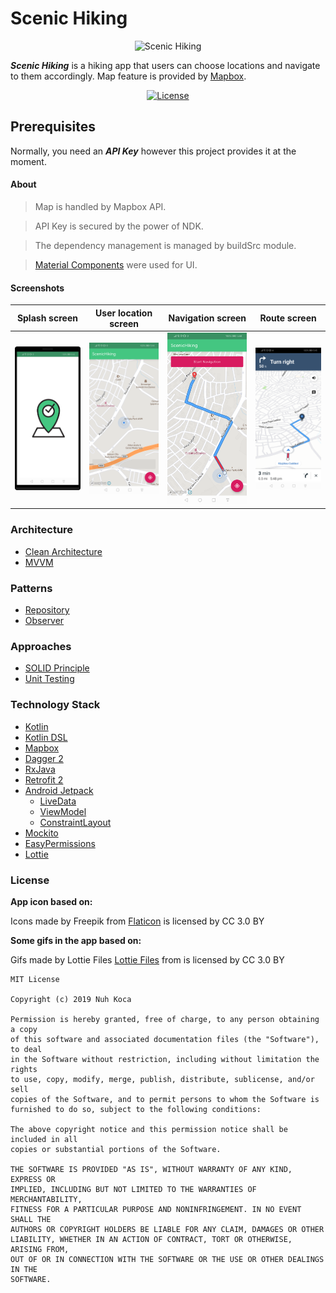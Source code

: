 # Scenic Hiking

<p align="center"><img src="https://github.com/nuhkoca/scenic_hiking/blob/master/app/src/main/ic_launcher-web.png" alt="Scenic Hiking" height="200px"></p>

***Scenic Hiking*** is a hiking app that users can choose locations and navigate to them accordingly. Map feature is provided by [Mapbox](https://www.mapbox.com/).

<p align="center">
  <a href="https://docs.mapbox.com/android/maps/overview/"><img alt="License" src="https://raw.githubusercontent.com/mapbox/mapbox-gl-js-docs/publisher-production/docs/pages/assets/logo.png" width="350"/></a>
</p>

## Prerequisites
Normally, you need an ***API Key*** however this project provides it at the moment.

#### About

>Map is handled by Mapbox API.

>API Key is secured by the power of NDK.

>The dependency management is managed by buildSrc module.

>[Material Components](https://github.com/material-components/material-components-android) were used for UI.

#### Screenshots


| Splash screen | User location screen | Navigation screen | Route screen
|:----------------:|:---------------:|:---------------:|:----------------:
| <img src="art/1.png" width="350"/>  | <img src="art/2.png" width="350"/>  | <img src="art/3.png" width="350"/> | <img src="art/4.png" width="350"/>


### Architecture
* [Clean Architecture](https://www.amazon.com/Clean-Architecture-Craftsmans-Software-Structure/dp/0134494164)
* [MVVM](https://www.raywenderlich.com/8984-mvvm-on-android)

### Patterns
* [Repository](https://developer.android.com/jetpack/docs/guide)
* [Observer](https://code.tutsplus.com/tutorials/android-design-patterns-the-observer-pattern--cms-28963)

### Approaches
* [SOLID Principle](https://itnext.io/solid-principles-explanation-and-examples-715b975dcad4?gi=79443348411d)
* [Unit Testing](http://softwaretestingfundamentals.com/unit-testing/)

### Technology Stack
* [Kotlin](https://kotlinlang.org/)
* [Kotlin DSL](https://docs.gradle.org/current/userguide/kotlin_dsl.html)
* [Mapbox](https://www.mapbox.com/)
* [Dagger 2](https://github.com/google/dagger)
* [RxJava](https://github.com/ReactiveX/RxJava)
* [Retrofit 2](https://square.github.io/retrofit/)
* [Android Jetpack](https://developer.android.com/jetpack)
  * [LiveData](https://developer.android.com/topic/libraries/architecture/livedata)
  * [ViewModel](https://developer.android.com/topic/libraries/architecture/viewmodel)
  * [ConstraintLayout](https://developer.android.com/training/constraint-layout)
* [Mockito](https://site.mockito.org/)
* [EasyPermissions](https://github.com/googlesamples/easypermissions)
* [Lottie](https://github.com/airbnb/lottie-android)

### License

**App icon based on:**

Icons made by Freepik from [Flaticon](https://www.flaticon.com/) is licensed by CC 3.0 BY

**Some gifs in the app based on:**

Gifs made by Lottie Files [Lottie Files](https://www.lottiefiles.com/) from is licensed by CC 3.0 BY

```
MIT License

Copyright (c) 2019 Nuh Koca

Permission is hereby granted, free of charge, to any person obtaining a copy
of this software and associated documentation files (the "Software"), to deal
in the Software without restriction, including without limitation the rights
to use, copy, modify, merge, publish, distribute, sublicense, and/or sell
copies of the Software, and to permit persons to whom the Software is
furnished to do so, subject to the following conditions:

The above copyright notice and this permission notice shall be included in all
copies or substantial portions of the Software.

THE SOFTWARE IS PROVIDED "AS IS", WITHOUT WARRANTY OF ANY KIND, EXPRESS OR
IMPLIED, INCLUDING BUT NOT LIMITED TO THE WARRANTIES OF MERCHANTABILITY,
FITNESS FOR A PARTICULAR PURPOSE AND NONINFRINGEMENT. IN NO EVENT SHALL THE
AUTHORS OR COPYRIGHT HOLDERS BE LIABLE FOR ANY CLAIM, DAMAGES OR OTHER
LIABILITY, WHETHER IN AN ACTION OF CONTRACT, TORT OR OTHERWISE, ARISING FROM,
OUT OF OR IN CONNECTION WITH THE SOFTWARE OR THE USE OR OTHER DEALINGS IN THE
SOFTWARE.
```
